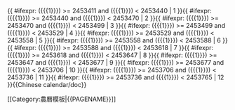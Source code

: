 <includeonly>{{ #ifexpr: ({{{1}}}) >= 2453411 and ({{{1}}}) < 2453440 | 1 }}{{ #ifexpr: ({{{1}}}) >= 2453440 and ({{{1}}}) < 2453470 | 2 }}{{ #ifexpr: ({{{1}}}) >= 2453470 and ({{{1}}}) < 2453499 | 3 }}{{ #ifexpr: ({{{1}}}) >= 2453499 and ({{{1}}}) < 2453529 | 4 }}{{ #ifexpr: ({{{1}}}) >= 2453529 and ({{{1}}}) < 2453558 | 5 }}{{ #ifexpr: ({{{1}}}) >= 2453558 and ({{{1}}}) < 2453588 | 6 }}{{ #ifexpr: ({{{1}}}) >= 2453588 and ({{{1}}}) < 2453618 | 7 }}{{ #ifexpr: ({{{1}}}) >= 2453618 and ({{{1}}}) < 2453647 | 8 }}{{ #ifexpr: ({{{1}}}) >= 2453647 and ({{{1}}}) < 2453677 | 9 }}{{ #ifexpr: ({{{1}}}) >= 2453677 and ({{{1}}}) < 2453706 | 10 }}{{ #ifexpr: ({{{1}}}) >= 2453706 and ({{{1}}}) < 2453736 | 11 }}{{ #ifexpr: ({{{1}}}) >= 2453736 and ({{{1}}}) < 2453765 | 12 }}</includeonly><noinclude>{{Chinese calendar/doc}}

[[Category:農曆模板|{{PAGENAME}}]]

</noinclude>